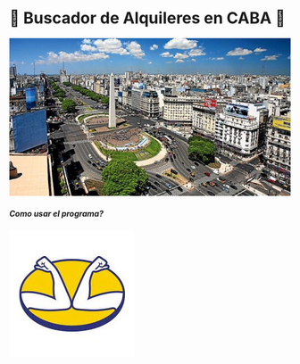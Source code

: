 # 🏢 Buscador de Alquileres en CABA 🏡
![](Imagenes/CABA-002.jpg)
##### Como usar el programa?
![](Imagenes/MercadoLibre.jpg)
